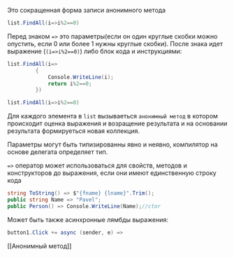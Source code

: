 Это сокращенная форма записи анонимного метода
```C#
list.FindAll(i=>i%2==0)
```
Перед знаком `=>` это параметры(если он один круглые скобки можно опустить, если 0 или более 1 нужны круглые скобки).
После знака идет выражение (`(i=>i%2==0)`) либо блок кода и инструкциями:
```C#
list.FindAll(i=>
		 {
			 Console.WriteLine(i);
			 return i%2==0;
		 })
```
```C#
list.FindAll(i=>i%2==0)
```
Для каждого элемента в `list` вызываеться `анонимный метод` в котором происходит оценка выражения и возращение результата и на основании результата формируеться новая коллекция.

Параметры могут быть типизированны явно и неявно, компилятор на основе делегата определяет тип.

`=>` оператор может использоваться для  свойств, методов и конструкторов  до выражения, если они имеют единственную строку кода
```C#
string ToString() => $"{fname} {lname}".Trim();
public string Name => "Pavel";
public Person() => Console.WriteLine(Name);//ctor
```
Может быть также асинхронные лямбды выражения:
```C#
button1.Click += async (sender, e) =>
```
[[Анонимный метод]]